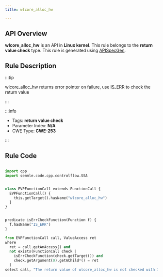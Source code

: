 ```yaml
---
title: wlcore_alloc_hw

---
```



## API Overview
**wlcore_alloc_hw** is an API in **Linux kernel**. This rule belongs to the **return value check** type. This rule is generated using [APISpecGen](../../tools/APISpecGen).
## Rule Description

:::tip

wlcore_alloc_hw returns error pointer on failure, use IS_ERR to check the return value

:::

:::info

- Tags: **return value check**
- Parameter Index: **N/A**
- CWE Type: **CWE-253**

:::

## Rule Code
```python

import cpp
import semmle.code.cpp.controlflow.SSA


class EVPFunctionCall extends FunctionCall {
  EVPFunctionCall() {
    this.getTarget().hasName("wlcore_alloc_hw")
  }
}


predicate isErrCheckFunction(Function f) {
  f.hasName("IS_ERR") 
}

from EVPFunctionCall call, ValueAccess ret
where
  ret = call.getAnAccess() and
  not exists(FunctionCall check |
    isErrCheckFunction(check.getTarget()) and
    check.getArgument(0).getAChild*() = ret
  )
select call, "The return value of wlcore_alloc_hw is not checked with IS_ERR."
    
```